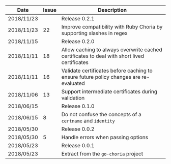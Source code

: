 |Date      |Issue |Description                                                                                              |
|----------|------|---------------------------------------------------------------------------------------------------------|
|2018/11/23|      |Release 0.2.1                                                                                            |
|2018/11/23|22    |Improve compatibility with Ruby Choria by supporting slashes in regex                                    |
|2018/11/15|      |Release 0.2.0                                                                                            |
|2018/11/11|18    |Allow caching to always overwrite cached certificates to deal with short lived certificates              |
|2018/11/11|16    |Validate certificates before caching to ensure future policy changes are re-evaluated                    |
|2018/11/06|13    |Support intermediate certificates during validation                                                      |
|2018/06/15|      |Release 0.1.0                                                                                            |
|2018/06/15|8     |Do not confuse the concepts of a `certname` and `identity`                                               |
|2018/05/30|      |Release 0.0.2                                                                                            |
|2018/05/30|5     |Handle errors when passing options                                                                       |
|2018/05/23|      |Release 0.0.1                                                                                            |
|2018/05/23|      |Extract from the `go-choria` project                                                                     |